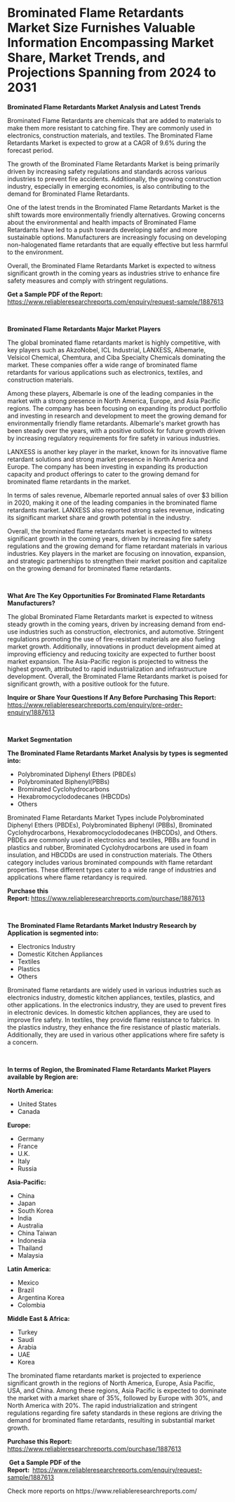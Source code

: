 <p><h1>Brominated Flame Retardants Market Size Furnishes Valuable Information Encompassing Market Share, Market Trends, and Projections Spanning from 2024 to 2031</h1></p><p><strong>Brominated Flame Retardants Market Analysis and Latest Trends</strong></p>
<p><p>Brominated Flame Retardants are chemicals that are added to materials to make them more resistant to catching fire. They are commonly used in electronics, construction materials, and textiles. The Brominated Flame Retardants Market is expected to grow at a CAGR of 9.6% during the forecast period.</p><p>The growth of the Brominated Flame Retardants Market is being primarily driven by increasing safety regulations and standards across various industries to prevent fire accidents. Additionally, the growing construction industry, especially in emerging economies, is also contributing to the demand for Brominated Flame Retardants. </p><p>One of the latest trends in the Brominated Flame Retardants Market is the shift towards more environmentally friendly alternatives. Growing concerns about the environmental and health impacts of Brominated Flame Retardants have led to a push towards developing safer and more sustainable options. Manufacturers are increasingly focusing on developing non-halogenated flame retardants that are equally effective but less harmful to the environment.</p><p>Overall, the Brominated Flame Retardants Market is expected to witness significant growth in the coming years as industries strive to enhance fire safety measures and comply with stringent regulations.</p></p>
<p><strong>Get a Sample PDF of the Report:&nbsp;</strong> <a href="https://www.reliableresearchreports.com/enquiry/request-sample/1887613">https://www.reliableresearchreports.com/enquiry/request-sample/1887613</a></p>
<p>&nbsp;</p>
<p><strong>Brominated Flame Retardants Major Market Players</strong></p>
<p><p>The global brominated flame retardants market is highly competitive, with key players such as AkzoNobel, ICL Industrial, LANXESS, Albemarle, Velsicol Chemical, Chemtura, and Ciba Specialty Chemicals dominating the market. These companies offer a wide range of brominated flame retardants for various applications such as electronics, textiles, and construction materials.</p><p>Among these players, Albemarle is one of the leading companies in the market with a strong presence in North America, Europe, and Asia Pacific regions. The company has been focusing on expanding its product portfolio and investing in research and development to meet the growing demand for environmentally friendly flame retardants. Albemarle's market growth has been steady over the years, with a positive outlook for future growth driven by increasing regulatory requirements for fire safety in various industries.</p><p>LANXESS is another key player in the market, known for its innovative flame retardant solutions and strong market presence in North America and Europe. The company has been investing in expanding its production capacity and product offerings to cater to the growing demand for brominated flame retardants in the market.</p><p>In terms of sales revenue, Albemarle reported annual sales of over $3 billion in 2020, making it one of the leading companies in the brominated flame retardants market. LANXESS also reported strong sales revenue, indicating its significant market share and growth potential in the industry.</p><p>Overall, the brominated flame retardants market is expected to witness significant growth in the coming years, driven by increasing fire safety regulations and the growing demand for flame retardant materials in various industries. Key players in the market are focusing on innovation, expansion, and strategic partnerships to strengthen their market position and capitalize on the growing demand for brominated flame retardants.</p></p>
<p>&nbsp;</p>
<p><strong>What Are The Key Opportunities For Brominated Flame Retardants Manufacturers?</strong></p>
<p><p>The global Brominated Flame Retardants market is expected to witness steady growth in the coming years, driven by increasing demand from end-use industries such as construction, electronics, and automotive. Stringent regulations promoting the use of fire-resistant materials are also fueling market growth. Additionally, innovations in product development aimed at improving efficiency and reducing toxicity are expected to further boost market expansion. The Asia-Pacific region is projected to witness the highest growth, attributed to rapid industrialization and infrastructure development. Overall, the Brominated Flame Retardants market is poised for significant growth, with a positive outlook for the future.</p></p>
<p><strong>Inquire or Share Your Questions If Any Before Purchasing This Report:</strong> <a href="https://www.reliableresearchreports.com/enquiry/pre-order-enquiry/1887613">https://www.reliableresearchreports.com/enquiry/pre-order-enquiry/1887613</a></p>
<p>&nbsp;</p>
<p><strong>Market Segmentation</strong></p>
<p><strong>The Brominated Flame Retardants Market Analysis by types is segmented into:</strong></p>
<p><ul><li>Polybrominated Diphenyl Ethers (PBDEs)</li><li>Polybrominated Biphenyl(PBBs)</li><li>Brominated Cyclohydrocarbons</li><li>Hexabromocyclododecanes (HBCDDs)</li><li>Others</li></ul></p>
<p><p>Brominated Flame Retardants Market Types include Polybrominated Diphenyl Ethers (PBDEs), Polybrominated Biphenyl (PBBs), Brominated Cyclohydrocarbons, Hexabromocyclododecanes (HBCDDs), and Others. PBDEs are commonly used in electronics and textiles, PBBs are found in plastics and rubber, Brominated Cyclohydrocarbons are used in foam insulation, and HBCDDs are used in construction materials. The Others category includes various brominated compounds with flame retardant properties. These different types cater to a wide range of industries and applications where flame retardancy is required.</p></p>
<p><strong>Purchase this Report:&nbsp;</strong><a href="https://www.reliableresearchreports.com/purchase/1887613">https://www.reliableresearchreports.com/purchase/1887613</a></p>
<p>&nbsp;</p>
<p><strong>The Brominated Flame Retardants Market Industry Research by Application is segmented into:</strong></p>
<p><ul><li>Electronics Industry</li><li>Domestic Kitchen Appliances</li><li>Textiles</li><li>Plastics</li><li>Others</li></ul></p>
<p><p>Brominated flame retardants are widely used in various industries such as electronics industry, domestic kitchen appliances, textiles, plastics, and other applications. In the electronics industry, they are used to prevent fires in electronic devices. In domestic kitchen appliances, they are used to improve fire safety. In textiles, they provide flame resistance to fabrics. In the plastics industry, they enhance the fire resistance of plastic materials. Additionally, they are used in various other applications where fire safety is a concern.</p></p>
<p>&nbsp;</p>
<p><strong>In terms of Region, the Brominated Flame Retardants Market Players available by Region are:</strong></p>
<p>
    <p> <strong> North America: </strong>
        <ul>
            <li>United States</li>
            <li>Canada</li>
        </ul>
        </p> 
    <p> <strong> Europe: </strong>
        <ul>
            <li>Germany</li>
            <li>France</li>
            <li>U.K.</li>
            <li>Italy</li>
            <li>Russia</li>
        </ul>
        </p> 
    <p> <strong> Asia-Pacific: </strong>
        <ul>
            <li>China</li>
            <li>Japan</li>
            <li>South Korea</li>
            <li>India</li>
            <li>Australia</li>
            <li>China Taiwan</li>
            <li>Indonesia</li>
            <li>Thailand</li>
            <li>Malaysia</li>
        </ul>
        </p> 
    <p> <strong> Latin America: </strong>
        <ul>
            <li>Mexico</li>
            <li>Brazil</li>
            <li>Argentina Korea</li>
            <li>Colombia</li>
        </ul>
        </p> 
    <p> <strong> Middle East & Africa: </strong>
        <ul>
            <li>Turkey</li>
            <li>Saudi</li>
            <li>Arabia</li>
            <li>UAE</li>
            <li>Korea</li>
        </ul>
    </p>
    </p>
<p><p>The brominated flame retardants market is projected to experience significant growth in the regions of North America, Europe, Asia Pacific, USA, and China. Among these regions, Asia Pacific is expected to dominate the market with a market share of 35%, followed by Europe with 30%, and North America with 20%. The rapid industrialization and stringent regulations regarding fire safety standards in these regions are driving the demand for brominated flame retardants, resulting in substantial market growth.</p></p>
<p><strong>Purchase this Report: </strong><a href="https://www.reliableresearchreports.com/purchase/1887613">https://www.reliableresearchreports.com/purchase/1887613</a></p>
<p>&nbsp;<strong>Get a Sample PDF of the Report:&nbsp;&nbsp;</strong><a href="https://www.reliableresearchreports.com/enquiry/request-sample/1887613">https://www.reliableresearchreports.com/enquiry/request-sample/1887613</a></p>
<p><strong></strong></p>
<p>Check more reports on https://www.reliableresearchreports.com/</p>